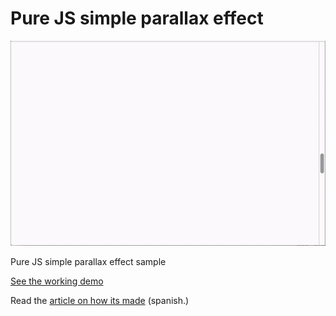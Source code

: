 # Pure JS simple parallax effect

![Simple parallax effect](/img/mar-30-2017-18-12-31.gif)

Pure JS simple parallax effect sample

[See the working demo](https://htmlpreview.github.io/?https://github.com/carloscabo/js-simple-parallax-effect/blob/master/index.html)

Read the [article on how its made](https://medium.com/@carloscabo/construyendo-un-efecto-de-parallax-vertical-en-js-desde-cero-33bff257b626) (spanish.)

